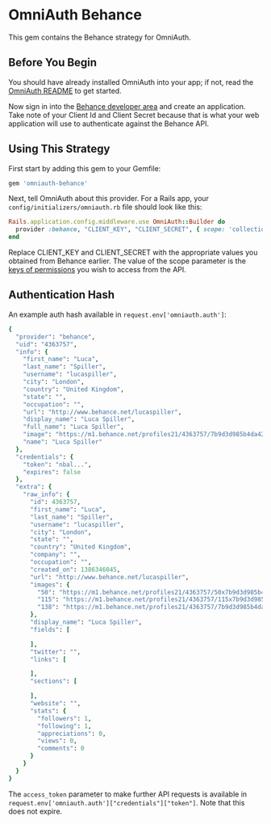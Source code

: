# OmniAuth Behance

This gem contains the Behance strategy for OmniAuth.

## Before You Begin

You should have already installed OmniAuth into your app; if not, read the [OmniAuth README](https://github.com/intridea/omniauth) to get started.

Now sign in into the [Behance developer area](http://www.behance.net/dev) and create an application. Take note of your Client Id and Client Secret because that is what your web application will use to authenticate against the Behance API.

## Using This Strategy

First start by adding this gem to your Gemfile:

```ruby
gem 'omniauth-behance'
```

Next, tell OmniAuth about this provider. For a Rails app, your `config/initializers/omniauth.rb` file should look like this:

```ruby
Rails.application.config.middleware.use OmniAuth::Builder do
  provider :behance, "CLIENT_KEY", "CLIENT_SECRET", { scope: 'collection_read|wip_read|project_read' }
end
```

Replace CLIENT_KEY and CLIENT_SECRET with the appropriate values you obtained from Behance earlier. The value of the scope parameter is the [keys of permissions](http://www.behance.net/dev/authentication#scopes) you wish to access from the API.

## Authentication Hash
An example auth hash available in `request.env['omniauth.auth']`:

```ruby
{
  "provider": "behance",
  "uid": "4363757",
  "info": {
    "first_name": "Luca",
    "last_name": "Spiller",
    "username": "lucaspiller",
    "city": "London",
    "country": "United Kingdom",
    "state": "",
    "occupation": "",
    "url": "http://www.behance.net/lucaspiller",
    "display_name": "Luca Spiller",
    "full_name": "Luca Spiller",
    "image": "https://m1.behance.net/profiles21/4363757/7b9d3d985b4da4282e562fc697f603e3.jpg",
    "name": "Luca Spiller"
  },
  "credentials": {
    "token": "nbal...",
    "expires": false
  },
  "extra": {
    "raw_info": {
      "id": 4363757,
      "first_name": "Luca",
      "last_name": "Spiller",
      "username": "lucaspiller",
      "city": "London",
      "state": "",
      "country": "United Kingdom",
      "company": "",
      "occupation": "",
      "created_on": 1386346045,
      "url": "http://www.behance.net/lucaspiller",
      "images": {
        "50": "https://m1.behance.net/profiles21/4363757/50x7b9d3d985b4da4282e562fc697f603e3.jpg",
        "115": "https://m1.behance.net/profiles21/4363757/115x7b9d3d985b4da4282e562fc697f603e3.jpg",
        "138": "https://m1.behance.net/profiles21/4363757/7b9d3d985b4da4282e562fc697f603e3.jpg"
      },
      "display_name": "Luca Spiller",
      "fields": [

      ],
      "twitter": "",
      "links": [

      ],
      "sections": [

      ],
      "website": "",
      "stats": {
        "followers": 1,
        "following": 1,
        "appreciations": 0,
        "views": 0,
        "comments": 0
      }
    }
  }
}
```

The `access_token` parameter to make further API requests is available in `request.env['omniauth.auth']["credentials"]["token"]`. Note that this does not expire.
